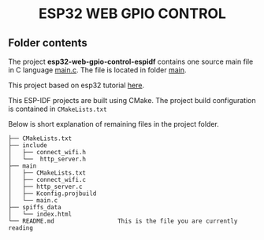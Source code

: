 <div align="center">

# ESP32 WEB GPIO CONTROL

</div>

## Folder contents

The project **esp32-web-gpio-control-espidf** contains one source main file in C language [main.c](main/main.c). The file is located in folder [main](main).

This project based on esp32 tutorial [here](https://esp32tutorials.com/esp32-esp-idf-spiffs-web-server/).

This ESP-IDF projects are built using CMake. The project build configuration is contained in `CMakeLists.txt`

Below is short explanation of remaining files in the project folder.

```
├── CMakeLists.txt
├── include
│   ├── connect_wifi.h
│   └──  http_server.h
├── main
│   ├── CMakeLists.txt
│   ├── connect_wifi.c
│   ├── http_server.c
│   ├── Kconfig.projbuild
│   └── main.c
├── spiffs_data
│   └── index.html
└── README.md                  This is the file you are currently reading
```